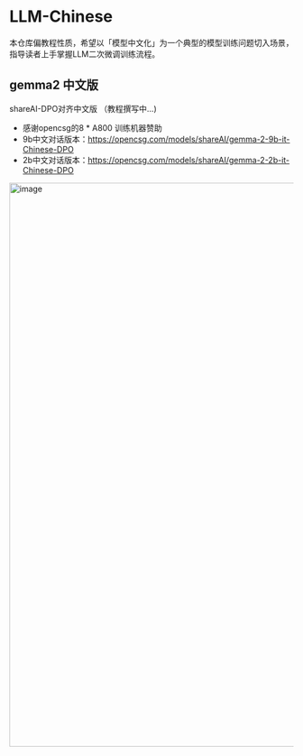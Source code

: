 # LLM-Chinese
本仓库偏教程性质，希望以「模型中文化」为一个典型的模型训练问题切入场景，指导读者上手掌握LLM二次微调训练流程。


## gemma2 中文版
shareAI-DPO对齐中文版 （教程撰写中...)
- 感谢opencsg的8 * A800 训练机器赞助
- 9b中文对话版本：https://opencsg.com/models/shareAI/gemma-2-9b-it-Chinese-DPO
- 2b中文对话版本：https://opencsg.com/models/shareAI/gemma-2-2b-it-Chinese-DPO
  
<img width="1000" alt="image" src="https://github.com/user-attachments/assets/565946d2-7d46-4173-8a88-f589e4504c9c">
